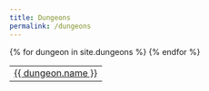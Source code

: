 ```yaml
---
title: Dungeons
permalink: /dungeons
---
```


<table>
{% for dungeon in site.dungeons %}
<!-- <a href = '{{ item.url }}'>{{ item.name }}</a> -->
<tr>
        <td><a href = '{{ dungeon.url }}'>{{ dungeon.name }}</a></td>
    </tr>
{% endfor %}
</table>
